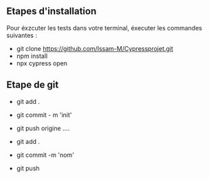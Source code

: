 ## Etapes d'installation 
Pour éxzcuter les tests dans votre terminal, éxecuter les commandes suivantes : 
- git clone https://github.com/Issam-M/Cypressprojet.git
- npm install 
- npx cypress open

## Etape de git
- git add . 
- git commit - m 'init'
- git push origine ....

- git add . 
- git commit -m 'nom'
- git push 